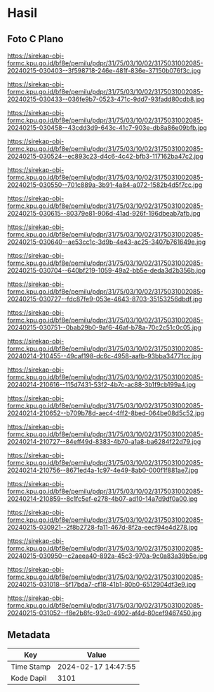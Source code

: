 # Hasil

## Foto C Plano

https://sirekap-obj-formc.kpu.go.id/bf8e/pemilu/pdpr/31/75/03/10/02/3175031002085-20240215-030403--3f598718-246e-481f-836e-37150b076f3c.jpg

https://sirekap-obj-formc.kpu.go.id/bf8e/pemilu/pdpr/31/75/03/10/02/3175031002085-20240215-030433--036fe9b7-0523-471c-9dd7-93fadd80cdb8.jpg

https://sirekap-obj-formc.kpu.go.id/bf8e/pemilu/pdpr/31/75/03/10/02/3175031002085-20240215-030458--43cdd3d9-643c-41c7-903e-db8a86e09bfb.jpg

https://sirekap-obj-formc.kpu.go.id/bf8e/pemilu/pdpr/31/75/03/10/02/3175031002085-20240215-030524--ec893c23-d4c6-4c42-bfb3-117162ba47c2.jpg

https://sirekap-obj-formc.kpu.go.id/bf8e/pemilu/pdpr/31/75/03/10/02/3175031002085-20240215-030550--701c889a-3b91-4a84-a072-1582b4d5f7cc.jpg

https://sirekap-obj-formc.kpu.go.id/bf8e/pemilu/pdpr/31/75/03/10/02/3175031002085-20240215-030615--80379e81-906d-41ad-926f-196dbeab7afb.jpg

https://sirekap-obj-formc.kpu.go.id/bf8e/pemilu/pdpr/31/75/03/10/02/3175031002085-20240215-030640--ae53cc1c-3d9b-4e43-ac25-3407b761649e.jpg

https://sirekap-obj-formc.kpu.go.id/bf8e/pemilu/pdpr/31/75/03/10/02/3175031002085-20240215-030704--640bf219-1059-49a2-bb5e-deda3d2b356b.jpg

https://sirekap-obj-formc.kpu.go.id/bf8e/pemilu/pdpr/31/75/03/10/02/3175031002085-20240215-030727--fdc87fe9-053e-4643-8703-35153256dbdf.jpg

https://sirekap-obj-formc.kpu.go.id/bf8e/pemilu/pdpr/31/75/03/10/02/3175031002085-20240215-030751--0bab29b0-9af6-46af-b78a-70c2c51c0c05.jpg

https://sirekap-obj-formc.kpu.go.id/bf8e/pemilu/pdpr/31/75/03/10/02/3175031002085-20240214-210455--49caf198-dc6c-4958-aafb-93bba34771cc.jpg

https://sirekap-obj-formc.kpu.go.id/bf8e/pemilu/pdpr/31/75/03/10/02/3175031002085-20240214-210616--115d7431-53f2-4b7c-ac88-3b1f9cb199a4.jpg

https://sirekap-obj-formc.kpu.go.id/bf8e/pemilu/pdpr/31/75/03/10/02/3175031002085-20240214-210652--b709b78d-aec4-4ff2-8bed-064be08d5c52.jpg

https://sirekap-obj-formc.kpu.go.id/bf8e/pemilu/pdpr/31/75/03/10/02/3175031002085-20240214-210727--84eff49d-8383-4b70-a1a8-ba6284f22d79.jpg

https://sirekap-obj-formc.kpu.go.id/bf8e/pemilu/pdpr/31/75/03/10/02/3175031002085-20240214-210756--8671ed4a-1c97-4e49-8ab0-000f1f881ae7.jpg

https://sirekap-obj-formc.kpu.go.id/bf8e/pemilu/pdpr/31/75/03/10/02/3175031002085-20240214-210859--8c1fc5ef-e278-4b07-ad10-14a7d9df0a00.jpg

https://sirekap-obj-formc.kpu.go.id/bf8e/pemilu/pdpr/31/75/03/10/02/3175031002085-20240215-030921--2f8b2728-fa11-467d-8f2a-eecf94e4d278.jpg

https://sirekap-obj-formc.kpu.go.id/bf8e/pemilu/pdpr/31/75/03/10/02/3175031002085-20240215-030950--c2aeea40-892a-45c3-970a-9c0a83a39b5e.jpg

https://sirekap-obj-formc.kpu.go.id/bf8e/pemilu/pdpr/31/75/03/10/02/3175031002085-20240215-031018--5f17bda7-cf18-41b1-80b0-6512904df3e9.jpg

https://sirekap-obj-formc.kpu.go.id/bf8e/pemilu/pdpr/31/75/03/10/02/3175031002085-20240215-031052--f8e2b8fc-93c0-4902-af4d-80cef9467450.jpg


## Metadata

| Key        | Value               |
| ---------- | ------------------- |
| Time Stamp | 2024-02-17 14:47:55 |
| Kode Dapil | 3101                |



